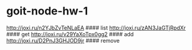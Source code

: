 # goit-node-hw-1

http://joxi.ru/n2YJbZvTeNLaEA #### list
http://joxi.ru/zAN3JaGTjRpdXr #### get
http://joxi.ru/v29YaXoTpx0gg2 #### add
http://joxi.ru/D2PnJ3GHJOD9jr #### remove
